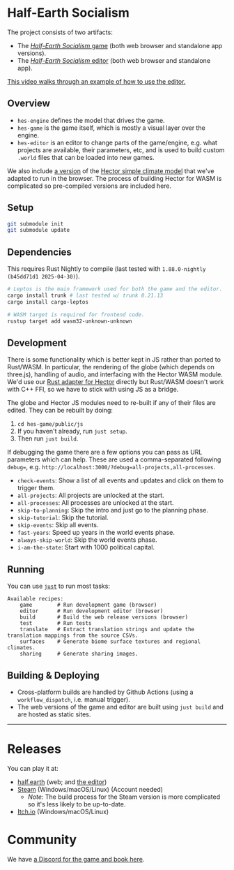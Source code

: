 # Half-Earth Socialism

The project consists of two artifacts:

- The [_Half-Earth Socialism_ game](https://play.half.earth) (both web browser and standalone app versions).
- The [_Half-Earth Socialism_ editor](https://editor.half.earth) (both web browser and standalone app).

[This video walks through an example of how to use the editor.](https://youtu.be/U8rmVcehZlg)

## Overview

- `hes-engine` defines the model that drives the game.
- `hes-game` is the game itself, which is mostly a visual layer over the engine.
- `hes-editor` is an editor to change parts of the game/engine, e.g. what projects are available, their parameters, etc, and is used to build custom `.world` files that can be loaded into new games.

We also include [a version](https://github.com/frnsys/hector-wasm) of the [Hector simple climate model](https://jgcri.github.io/hector/) that we've adapted to run in the browser. The process of building Hector for WASM is complicated so pre-compiled versions are included here.


## Setup

```bash
git submodule init
git submodule update
```

## Dependencies

This requires Rust Nightly to compile (last tested with `1.88.0-nightly (b45dd71d1 2025-04-30)`).

```bash
# Leptos is the main framework used for both the game and the editor.
cargo install trunk # last tested w/ trunk 0.21.13
cargo install cargo-leptos

# WASM target is required for frontend code.
rustup target add wasm32-unknown-unknown
```

## Development

There is some functionality which is better kept in JS rather than ported to Rust/WASM. In particular, the rendering of the globe (which depends on three.js), handling of audio, and interfacing with the Hector WASM module. We'd use our [Rust adapter for Hector](https://github.com/frnsys/hector-rs) directly but Rust/WASM doesn't work with C++ FFI, so we have to stick with using JS as a bridge.

The globe and Hector JS modules need to re-built if any of their files are edited. They can be rebuilt by doing:

1. `cd hes-game/public/js`
2. If you haven't already, run `just setup`.
3. Then run `just build`.

If debugging the game there are a few options you can pass as URL parameters which can help. These are used a comma-separated following `debug=`, e.g. `http://localhost:3000/?debug=all-projects,all-processes`.

- `check-events`: Show a list of all events and updates and click on them to trigger them.
- `all-projects`: All projects are unlocked at the start.
- `all-processes`: All processes are unlocked at the start.
- `skip-to-planning`: Skip the intro and just go to the planning phase.
- `skip-tutorial`: Skip the tutorial.
- `skip-events`: Skip all events.
- `fast-years`: Speed up years in the world events phase.
- `always-skip-world`: Skip the world events phase.
- `i-am-the-state`: Start with 1000 political capital.


## Running

You can use [`just`](https://github.com/casey/just) to run most tasks:

```
Available recipes:
    game        # Run development game (browser)
    editor      # Run development editor (browser)
    build       # Build the web release versions (browser)
    test        # Run tests
    translate   # Extract translation strings and update the translation mappings from the source CSVs.
    surfaces    # Generate biome surface textures and regional climates.
    sharing     # Generate sharing images.
```

## Building & Deploying

- Cross-platform builds are handled by Github Actions (using a `workflow_dispatch`, i.e. manual trigger).
- The web versions of the game and editor are built using `just build` and are hosted as static sites.

---

# Releases

You can play it at:
* [half.earth](https://play.half.earth/) (web; and [the editor](https://editor.half.earth/))
* [Steam](https://store.steampowered.com/app/2071530/HalfEarth_Socialism/) (Windows/macOS/Linux) (Account needed)
  - _Note_: The build process for the Steam version is more complicated so it's less likely to be up-to-date.
* [Itch.io](https://frnsys.itch.io/half-earth-socialism) (Windows/macOS/Linux)

# Community

We have [a Discord for the game and book here](https://discord.gg/cUBtbDfzn5).
